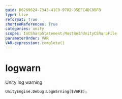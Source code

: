 ```yaml
---
guid: D6269624-7343-41C9-9702-D5EFC4DC8BF8
type: Live
reformat: True
shortenReferences: True
categories: unity
scopes: InCSharpStatement;MustBeInUnityCSharpFile
parameterOrder: VAR
VAR-expression: complete()
---
```


# logwarn

Unity log warning

```
UnityEngine.Debug.LogWarning($VAR$);
```

